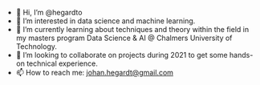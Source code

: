 - 👋 Hi, I’m @hegardto
- 👀 I’m interested in data science and machine learning.
- 🌱 I’m currently learning about techniques and theory within the field in my masters program Data Science & AI @ Chalmers University of Technology.
- 💞️ I’m looking to collaborate on projects during 2021 to get some hands-on technical experience.
- 📫 How to reach me: johan.hegardt@gmail.com

<!---
hegardto/hegardto is a ✨ special ✨ repository because its `README.md` (this file) appears on your GitHub profile.
You can click the Preview link to take a look at your changes.
--->
